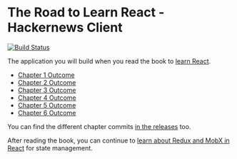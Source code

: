 # The Road to Learn React - Hackernews Client

[![Build Status](https://travis-ci.org/the-road-to-learn-react/hackernews-client.svg?branch=master)](https://travis-ci.org/the-road-to-learn-react/hackernews-client)

The application you will build when you read the book to [learn React](https://www.robinwieruch.de/the-road-to-learn-react/).

* [Chapter 1 Outcome](https://github.com/the-road-to-learn-react/hackernews-client/tree/5.1)
* [Chapter 2 Outcome](https://github.com/the-road-to-learn-react/hackernews-client/tree/5.2)
* [Chapter 3 Outcome](https://github.com/the-road-to-learn-react/hackernews-client/tree/5.3.1)
* [Chapter 4 Outcome](https://github.com/the-road-to-learn-react/hackernews-client/tree/5.4)
* [Chapter 5 Outcome](https://github.com/the-road-to-learn-react/hackernews-client/tree/5.5)
* [Chapter 6 Outcome](https://github.com/the-road-to-learn-react/hackernews-client/tree/5.6)

You can find the different chapter commits [in the releases](https://github.com/rwieruch/hackernews-client/releases) too.

After reading the book, you can continue to [learn about Redux and MobX in React](https://roadtoreact.com/course-details?courseId=TAMING_THE_STATE) for state management.